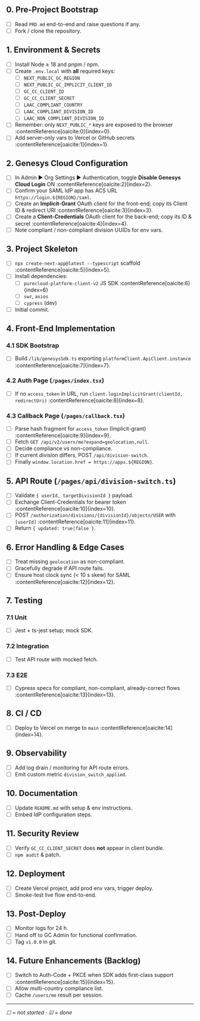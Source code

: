 ## 0. Pre-Project Bootstrap
- [ ] Read `PRD.md` end-to-end and raise questions if any.
- [ ] Fork / clone the repository.

## 1. Environment & Secrets
- [ ] Install Node ≥ 18 and pnpm / npm.
- [ ] Create `.env.local` with **all** required keys:
  - [ ] `NEXT_PUBLIC_GC_REGION`
  - [ ] `NEXT_PUBLIC_GC_IMPLICIT_CLIENT_ID`
  - [ ] `GC_CC_CLIENT_ID`
  - [ ] `GC_CC_CLIENT_SECRET`
  - [ ] `LAAC_COMPLIANT_COUNTRY`
  - [ ] `LAAC_COMPLIANT_DIVISION_ID`
  - [ ] `LAAC_NON_COMPLIANT_DIVISION_ID`
- [ ] Remember: only `NEXT_PUBLIC_*` keys are exposed to the browser :contentReference[oaicite:0]{index=0}.
- [ ] Add server-only vars to Vercel or GitHub secrets :contentReference[oaicite:1]{index=1}.

## 2. Genesys Cloud Configuration
- [ ] In Admin ► Org Settings ► Authentication, toggle **Disable Genesys Cloud Login** ON :contentReference[oaicite:2]{index=2}.
- [ ] Confirm your SAML IdP app has ACS URL `https://login.${REGION}/saml`.
- [ ] Create an **Implicit-Grant** OAuth client for the front-end; copy its Client ID & redirect URI :contentReference[oaicite:3]{index=3}.
- [ ] Create a **Client-Credentials** OAuth client for the back-end; copy its ID & secret :contentReference[oaicite:4]{index=4}.
- [ ] Note compliant / non-compliant division UUIDs for env vars.

## 3. Project Skeleton
- [ ] `npx create-next-app@latest --typescript` scaffold :contentReference[oaicite:5]{index=5}.
- [ ] Install dependencies:
  - [ ] `purecloud-platform-client-v2` JS SDK :contentReference[oaicite:6]{index=6}
  - [ ] `swr`, `axios`
  - [ ] `cypress` (dev)
- [ ] Initial commit.

## 4. Front-End Implementation
### 4.1 SDK Bootstrap
- [ ] Build `/lib/genesysSdk.ts` exporting `platformClient.ApiClient.instance` :contentReference[oaicite:7]{index=7}.

### 4.2 Auth Page (`/pages/index.tsx`)
- [ ] If no `access_token` in URL, run `client.loginImplicitGrant(clientId, redirectUri)` :contentReference[oaicite:8]{index=8}.

### 4.3 Callback Page (`/pages/callback.tsx`)
- [ ] Parse hash fragment for `access_token` (Implicit-grant) :contentReference[oaicite:9]{index=9}.
- [ ] Fetch `GET /api/v2/users/me?expand=geolocation,null`.
- [ ] Decide compliance vs non-compliance.
- [ ] If current division differs, POST `/api/division-switch`.
- [ ] Finally `window.location.href = https://apps.${REGION}`.

## 5. API Route (`/pages/api/division-switch.ts`)
- [ ] Validate `{ userId, targetDivisionId }` payload.
- [ ] Exchange Client-Credentials for bearer token :contentReference[oaicite:10]{index=10}.
- [ ] POST `/authorization/divisions/{divisionId}/objects/USER` with `[userId]` :contentReference[oaicite:11]{index=11}.
- [ ] Return `{ updated: true|false }`.

## 6. Error Handling & Edge Cases
- [ ] Treat missing `geolocation` as non-compliant.
- [ ] Gracefully degrade if API route fails.
- [ ] Ensure host clock sync (< 10 s skew) for SAML :contentReference[oaicite:12]{index=12}.

## 7. Testing
### 7.1 Unit
- [ ] Jest + ts-jest setup; mock SDK.

### 7.2 Integration
- [ ] Test API route with mocked fetch.

### 7.3 E2E
- [ ] Cypress specs for compliant, non-compliant, already-correct flows :contentReference[oaicite:13]{index=13}.

## 8. CI / CD
- [ ] Deploy to Vercel on merge to `main` :contentReference[oaicite:14]{index=14}.

## 9. Observability
- [ ] Add log drain / monitoring for API route errors.
- [ ] Emit custom metric `division_switch_applied`.

## 10. Documentation
- [ ] Update `README.md` with setup & env instructions.
- [ ] Embed IdP configuration steps.

## 11. Security Review
- [ ] Verify `GC_CC_CLIENT_SECRET` does **not** appear in client bundle.
- [ ] `npm audit` & patch.

## 12. Deployment
- [ ] Create Vercel project, add prod env vars, trigger deploy.
- [ ] Smoke-test live flow end-to-end.

## 13. Post-Deploy
- [ ] Monitor logs for 24 h.
- [ ] Hand off to GC Admin for functional confirmation.
- [ ] Tag `v1.0.0` in git.

## 14. Future Enhancements (Backlog)
- [ ] Switch to Auth-Code + PKCE when SDK adds first-class support :contentReference[oaicite:15]{index=15}.
- [ ] Allow multi-country compliance list.
- [ ] Cache `/users/me` result per session.

---
*☐ = not started  · ☑ = done*
